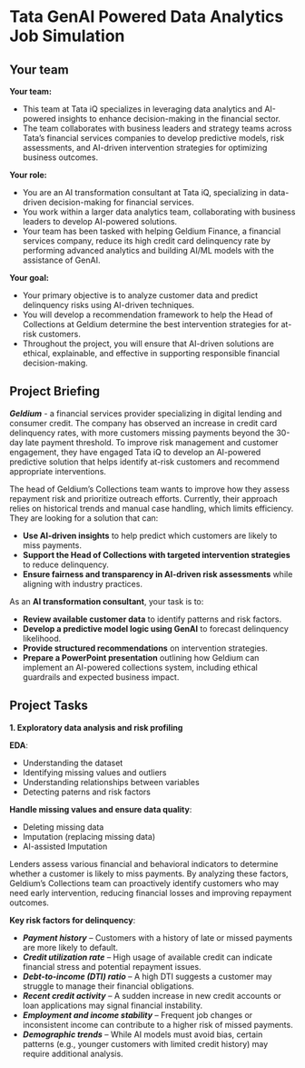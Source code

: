 # Tata GenAI Powered Data Analytics Job Simulation

## Your team

**Your team:**
- This team at Tata iQ specializes in leveraging data analytics and AI-powered insights to enhance decision-making in the financial sector.
- The team collaborates with business leaders and strategy teams across Tata’s financial services companies to develop predictive models, risk assessments, and AI-driven intervention strategies for optimizing business outcomes.
  
**Your role:**
- You are an AI transformation consultant at Tata iQ, specializing in data-driven decision-making for financial services.
- You work within a larger data analytics team, collaborating with business leaders to develop AI-powered solutions.
- Your team has been tasked with helping Geldium Finance, a financial services company, reduce its high credit card delinquency rate by performing advanced analytics and building AI/ML models with the assistance of GenAI.

**Your goal:**
- Your primary objective is to analyze customer data and predict delinquency risks using AI-driven techniques.
- You will develop a recommendation framework to help the Head of Collections at Geldium determine the best intervention strategies for at-risk customers.
- Throughout the project, you will ensure that AI-driven solutions are ethical, explainable, and effective in supporting responsible financial decision-making.

## Project Briefing 

**_Geldium_** - a financial services provider specializing in digital lending and consumer credit. The company has observed an increase in credit card delinquency rates, with more customers missing payments beyond the 30-day late payment threshold. To improve risk management and customer engagement, they have engaged Tata iQ to develop an AI-powered predictive solution that helps identify at-risk customers and recommend appropriate interventions.

The head of Geldium’s Collections team wants to improve how they assess repayment risk and prioritize outreach efforts. Currently, their approach relies on historical trends and manual case handling, which limits efficiency. They are looking for a solution that can:

- **Use AI-driven insights** to help predict which customers are likely to miss payments.
- **Support the Head of Collections with targeted intervention strategies** to reduce delinquency.
- **Ensure fairness and transparency in AI-driven risk assessments** while aligning with industry practices.
 
As an **AI transformation consultant**, your task is to:

- **Review available customer data** to identify patterns and risk factors.
- **Develop a predictive model logic using GenAI** to forecast delinquency likelihood.
- **Provide structured recommendations** on intervention strategies.
- **Prepare a PowerPoint presentation** outlining how Geldium can implement an AI-powered collections system, including ethical guardrails and expected business impact.

## Project Tasks

**1. Exploratory data analysis and risk profiling**

**EDA**: 
  - Understanding the dataset
  - Identifying missing values and outliers
  - Understanding relationships between variables
  - Detecting paterns and risk factors

**Handle missing values and ensure data quality**: 
  - Deleting missing data
  - Imputation (replacing missing data)
  - AI-assisted Imputation

Lenders assess various financial and behavioral indicators to determine whether a customer is likely to miss payments. By analyzing these factors, Geldium’s Collections team can proactively identify customers who may need early intervention, reducing financial losses and improving repayment outcomes.

**Key risk factors for delinquency**:  
  - **_Payment history_** – Customers with a history of late or missed payments are more likely to default.
  - **_Credit utilization rate_** – High usage of available credit can indicate financial stress and potential repayment issues.
  - **_Debt-to-income (DTI) ratio_** – A high DTI suggests a customer may struggle to manage their financial obligations.
  - **_Recent credit activity_** – A sudden increase in new credit accounts or loan applications may signal financial instability.
  - **_Employment and income stability_** – Frequent job changes or inconsistent income can contribute to a higher risk of missed payments.
  - **_Demographic trends_** – While AI models must avoid bias, certain patterns (e.g., younger customers with limited credit history) may require additional analysis.

